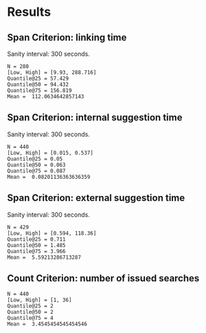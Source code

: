 # Results


## Span Criterion:  linking time

Sanity interval: 300 seconds.

```
N = 280
[Low, High] = [9.93, 288.716]
Quantile@25 = 57.429
Quantile@50 = 94.432
Quantile@75 = 156.819
Mean =  112.0634642857143
```


## Span Criterion:  internal suggestion time

Sanity interval: 300 seconds.

```
N = 440
[Low, High] = [0.015, 0.537]
Quantile@25 = 0.05
Quantile@50 = 0.063
Quantile@75 = 0.087
Mean =  0.08201136363636359
```


## Span Criterion:  external suggestion time

Sanity interval: 300 seconds.

```
N = 429
[Low, High] = [0.594, 118.36]
Quantile@25 = 0.711
Quantile@50 = 1.485
Quantile@75 = 3.966
Mean =  5.59213286713287
```


## Count Criterion:  number of issued searches


```
N = 440
[Low, High] = [1, 36]
Quantile@25 = 2
Quantile@50 = 2
Quantile@75 = 4
Mean =  3.4545454545454546
```

